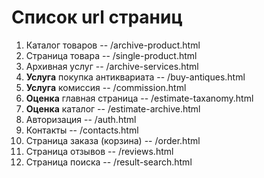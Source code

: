 # Список url страниц

1. Каталог товаров -- /archive-product.html
2. Страница товара -- /single-product.html
3. Архивная услуг -- /archive-services.html
4. **Услуга** покупка антиквариата -- /buy-antiques.html
5. **Услуга** комиссия -- /commission.html
6. **Оценка** главная страница -- /estimate-taxanomy.html
7. **Оценка** каталог -- /estimate-archive.html
8. Авторизация -- /auth.html
9. Контакты -- /contacts.html
10. Страница заказа (корзина) -- /order.html
11. Страница отзывов -- /reviews.html
12. Страница поиска -- /result-search.html
